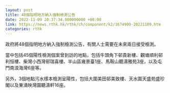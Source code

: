 ```yaml
---
layout: post
title: 48個指明地方納入強制檢測公告
date: 2022-11-09 20:37:34.000000000 +08:00
link: https://news.rthk.hk/rthk/ch/component/k2/1674909-20221109.htm
categories: rthk
---
```


政府將48個指明地方納入強制檢測公告，有關人士需要在未來兩日接受檢測。

當中包括45個陽性檢測個案曾到訪的地點，包括牛頭角下邨貴新樓、觀塘順利邨利恒樓、柴灣小西灣邨瑞喜樓、半山區雍景臺1座、馬鞍山聽濤雅苑3座，以及屯門南浪海灣6座等。

另外，3個地點污水樣本檢測呈陽性，包括大圍美田邨美致樓、天水圍天盛苑盛珍閣以及東涌映灣園聽濤軒16座。

